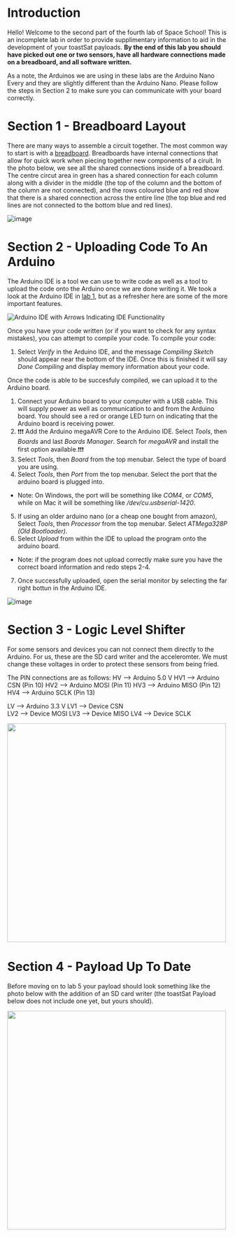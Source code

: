 # Introduction 
Hello! Welcome to the second part of the fourth lab of Space School! This is an incomplete lab in order to provide supplimentary information to aid in the development of your toastSat payloads. **By the end of this lab you should have picked out one or two sensors, have all hardware connections made on a breadboard, and all software written.** 

As a note, the Arduinos we are using in these labs are the Arduino Nano Every and they are slightly different than the Arduino Nano. Please follow the steps in Section 2 to make sure you can communicate with your board correctly. 

# Section 1 - Breadboard Layout

There are many ways to assemble a circuit together. The most common way to start is with a [breadboard](https://en.wikipedia.org/wiki/Breadboard). Breadboards have internal connections that allow for quick work when piecing together new components of a ciruit. In the photo below, we see all the shared connections inside of a breadboard. The centre circut area in green has a shared connection for each column along with a divider in the middle (the top of the column and the bottom of the column are not connected), and the rows coloured blue and red show that there is a shared connection across the entire line (the top blue and red lines are not connected to the bottom blue and red lines). 

![image](https://user-images.githubusercontent.com/48306876/138555396-737f73e0-560d-4cb3-94b0-bc2318304226.png)

# Section 2 - Uploading Code To An Arduino 

The Arduino IDE is a tool we can use to write code as well as a tool to upload the code onto the Arduino once we are done writing it. We took a look at the Arduino IDE in [lab 1](https://github.com/queens-satellite-team/Space-School/blob/main/lab1/lab1.md), but as a refresher here are some of the more important features.

![Arduino IDE with Arrows Indicating IDE Functionality](https://github.com/queens-satellite-team/Space-School/blob/79665e8ba8a807e1ad268ef5515d1499b6250be8/lab1/lab1-images/ide-with-arrows.png)

Once you have your code written (or if you want to check for any syntax mistakes), you can attempt to compile your code. To compile your code:
1. Select *Verify* in the Arduino IDE, and the message *Compiling Sketch* should appear near the bottom of the IDE. Once this is finished it will say *Done Compiling* and display memory information about your code. 

Once the code is able to be succesfuly compiled, we can upload it to the Arduino board. 
1. Connect your Arduino board to your computer with a USB cable. This will supply power as well as communication to and from the Arduino board. You should see a red or orange LED turn on indicating that the Arduino board is receiving power. 
2. ❗❗❗ Add the Arduino megaAVR Core to the Arduino IDE. Select *Tools*, then *Boards* and last *Boards Manager*. Search for *megaAVR* and install the first option available.❗❗❗ 
3. Select *Tools*, then *Board* from the top menubar. Select the type of board you are using. 
4. Select *Tools*, then *Port* from the top menubar. Select the port that the arduino board is plugged into. 
- Note: On Windows, the port will be something like *COM4*, or *COM5*, while on Mac it will be something like */dev/cu.usbserial-1420*. 
5. If using an older arduino nano (or a cheap one bought from amazon), Select *Tools*, then *Processor* from the top menubar. Select *ATMega328P (Old Bootloader)*. 
6. Select *Upload* from within the IDE to upload the program onto the arduino board. 
- Note: if the program does not upload correctly make sure you have the correct board information and redo steps 2-4. 
7. Once successfully uploaded, open the serial monitor by selecting the far right bottun in the Arduino IDE.  

![image](https://user-images.githubusercontent.com/48306876/140007601-1c0ce126-b360-4b9d-a343-59c3ff612379.png)

# Section 3 - Logic Level Shifter 

For some sensors and devices you can not connect them directly to the Arduino. For us, these are the SD card writer and the acceleromter. We must change these voltages in order to protect these sensors from being fried.

The PIN connections are as follows:
HV  --> Arduino 5.0 V
HV1 --> Arduino CSN  (Pin 10) 
HV2 --> Arduino MOSI (Pin 11)
HV3 --> Arduino MISO (Pin 12)
HV4 --> Arduino SCLK (Pin 13)

LV  --> Arduino 3.3 V
LV1 --> Device CSN  
LV2 --> Device MOSI 
LV3 --> Device MISO
LV4 --> Device SCLK

<img src="https://user-images.githubusercontent.com/48306876/140240662-8386f521-4656-43d9-a618-72da9aed458b.png" width=500 height=500>

# Section 4 - Payload Up To Date

Before moving on to lab 5 your payload should look something like the photo below with the addition of an SD card writer (the toastSat Payload below does not include one yet, but yours should). 

<img src="https://user-images.githubusercontent.com/48306876/140006482-feb81814-aeec-4860-9608-ca048084c2e8.jpg" width=500 height=500>
